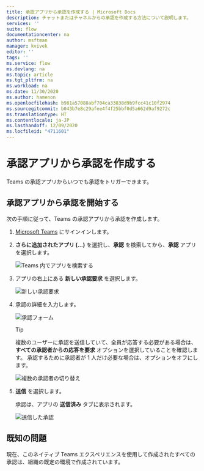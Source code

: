 ```yaml
---
title: 承認アプリから承認を作成する | Microsoft Docs
description: チャットまたはチャネルからの承認を作成する方法について説明します。
services: ''
suite: flow
documentationcenter: na
author: msftman
manager: kvivek
editor: ''
tags: ''
ms.service: flow
ms.devlang: na
ms.topic: article
ms.tgt_pltfrm: na
ms.workload: na
ms.date: 11/30/2020
ms.author: hamenon
ms.openlocfilehash: b981a57088abf704ca33838d9b9fcc41c10f2974
ms.sourcegitcommit: b043b7e8c29afee4f4f25bbf0d5a662d9af9272c
ms.translationtype: HT
ms.contentlocale: ja-JP
ms.lasthandoff: 12/09/2020
ms.locfileid: "4711601"
---
```

# <a name="create-an-approval-from-the-approvals-app"></a>承認アプリから承認を作成する

Teams の承認アプリからいつでも承認をトリガーできます。

## <a name="start-an-approval-from-the-approvals-app"></a>承認アプリから承認を開始する

次の手順に従って、Teams の承認アプリから承認を作成します。

1. [Microsoft Teams](https://teams.microsoft.com) にサインインします。

2. **さらに追加されたアプリ (...)** を選択し、**承認** を検索してから、**承認** アプリを選択します。

   ![Teams 内でアプリを検索する](../media/native-approvals-in-teams/more-apps-approvals.png)

3. アプリの右上にある **新しい承認要求** を選択します。

   ![新しい承認要求](../media/native-approvals-in-teams/approval-app-create.png)

4. 承認の詳細を入力します。

   ![承認フォーム](../media/native-approvals-in-teams/approvals-dialog-box.png)

   >[!TIP]
   >複数のユーザーに承認を送信していて、全員が応答する必要がある場合は、**すべての承認者からの応答を要求** オプションを選択していることを確認します。 承認するために承認者が 1 人だけ必要な場合は、オプションをオフにします。

   ![複数の承認者の切り替え](../media/native-approvals-in-teams/multiple-approvers-toggle.png)

5. **送信** を選択します。 

   承認は、アプリの **送信済み** タブに表示されます。

   ![送信した承認](../media/native-approvals-in-teams/approvals-app-sent.png)
   
## <a name="known-issues"></a>既知の問題

現在、このネイティブ Teams エクスペリエンスを使用して作成されたすべての承認は、組織の既定の環境で作成されています。

